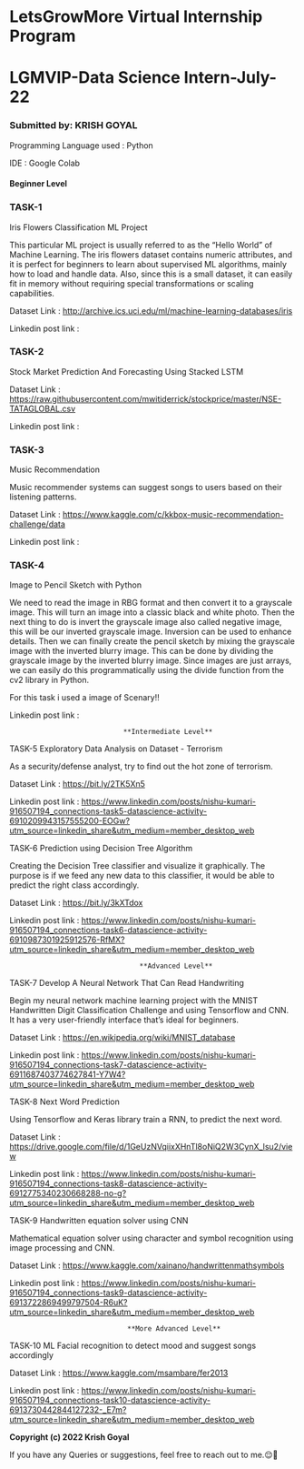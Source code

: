 # LetsGrowMore Virtual Internship Program
# LGMVIP-Data Science Intern-July-22
### Submitted by: KRISH GOYAL

Programming Language used : Python

IDE : Google Colab

#### **Beginner Level**                      
### TASK-1
Iris Flowers Classification ML Project

This particular ML project is usually referred to as the “Hello World” of Machine Learning. The iris flowers dataset contains numeric attributes, and it is perfect for beginners to learn about supervised ML algorithms, mainly how to load and handle data. Also, since this is a small dataset, it can easily fit in memory without requiring special transformations or scaling capabilities.

Dataset Link : http://archive.ics.uci.edu/ml/machine-learning-databases/iris

Linkedin post link : 

### TASK-2
Stock Market Prediction And Forecasting Using Stacked LSTM

Dataset Link : https://raw.githubusercontent.com/mwitiderrick/stockprice/master/NSE-TATAGLOBAL.csv

Linkedin post link : 

### TASK-3
Music Recommendation

Music recommender systems can suggest songs to users based on their listening patterns.

Dataset Link : https://www.kaggle.com/c/kkbox-music-recommendation-challenge/data

Linkedin post link : 

### TASK-4
Image to Pencil Sketch with Python

We need to read the image in RBG format and then convert it to a grayscale image. This will turn an image into a classic black and white photo. Then the next thing to do is invert the grayscale image also called negative image, this will be our inverted grayscale image. Inversion can be used to enhance details. Then we can finally create the pencil sketch by mixing the grayscale image with the inverted blurry image. This can be done by dividing the grayscale image by the inverted blurry image. Since images are just arrays, we can easily do this programmatically using the divide function from the cv2 library in Python.

For this task i used a image of Scenary!!

Linkedin post link : 



                                **Intermediate Level**    
TASK-5
Exploratory Data Analysis on Dataset - Terrorism

As a security/defense analyst, try to find out the hot zone of terrorism.

Dataset Link : https://bit.ly/2TK5Xn5

Linkedin post link : https://www.linkedin.com/posts/nishu-kumari-916507194_connections-task5-datascience-activity-6910209943157555200-EOGw?utm_source=linkedin_share&utm_medium=member_desktop_web

TASK-6
Prediction using Decision Tree Algorithm

Creating the Decision Tree classifier and visualize it graphically. The purpose is if we feed any new data to this classifier, it would be able to predict the right class accordingly.

Dataset Link : https://bit.ly/3kXTdox

Linkedin post link : https://www.linkedin.com/posts/nishu-kumari-916507194_connections-task6-datascience-activity-6910987301925912576-RfMX?utm_source=linkedin_share&utm_medium=member_desktop_web

                                    **Advanced Level**
TASK-7
Develop A Neural Network That Can Read Handwriting

Begin my neural network machine learning project with the MNIST Handwritten Digit Classification Challenge and using Tensorflow and CNN. It has a very user-friendly interface that’s ideal for beginners.

Dataset Link : https://en.wikipedia.org/wiki/MNIST_database

Linkedin post link : https://www.linkedin.com/posts/nishu-kumari-916507194_connections-task7-datascience-activity-6911687403774627841-Y7W4?utm_source=linkedin_share&utm_medium=member_desktop_web

TASK-8
Next Word Prediction

Using Tensorflow and Keras library train a RNN, to predict the next word.

Dataset Link : https://drive.google.com/file/d/1GeUzNVqiixXHnTl8oNiQ2W3CynX_lsu2/view

Linkedin post link : https://www.linkedin.com/posts/nishu-kumari-916507194_connections-task8-datascience-activity-6912775340230668288-no-g?utm_source=linkedin_share&utm_medium=member_desktop_web

TASK-9
Handwritten equation solver using CNN

Mathematical equation solver using character and symbol recognition using image processing and CNN.

Dataset Link : https://www.kaggle.com/xainano/handwrittenmathsymbols

Linkedin post link : https://www.linkedin.com/posts/nishu-kumari-916507194_connections-task9-datascience-activity-6913722869499797504-R6uK?utm_source=linkedin_share&utm_medium=member_desktop_web

                                 **More Advanced Level**
TASK-10
ML Facial recognition to detect mood and suggest songs accordingly

Dataset Link : https://www.kaggle.com/msambare/fer2013

Linkedin post link : https://www.linkedin.com/posts/nishu-kumari-916507194_connections-task10-datascience-activity-6913730442844127232-_E7m?utm_source=linkedin_share&utm_medium=member_desktop_web

 **Copyright (c) 2022 Krish Goyal**

 If you have any Queries or suggestions, feel free to reach out to me.😌🙂
